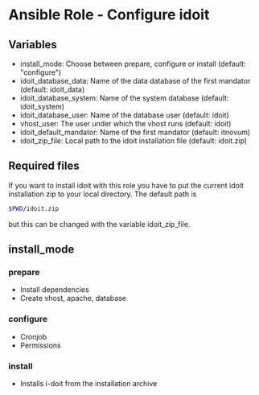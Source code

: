 # Ansible Role - Configure idoit

## Variables

* install_mode: Choose between prepare, configure or install (default: "configure")
* idoit_database_data: Name of the data database of the first mandator (default: idoit_data)
* idoit_database_system: Name of the system database (default: idoit_system)
* idoit_database_user: Name of the database user (default: idoit)
* vhost_user: The user under which the vhost runs (default: idoit)
* idoit_default_mandator: Name of the first mandator (default: itnovum)
* idoit_zip_file: Local path to the idoit installation file (default: idoit.zip)

## Required files

If you want to install idoit with this role you have to put the current idoit installation zip to your local directory. The default path is
```bash
$PWD/idoit.zip
```

but this can be changed with the variable idoit_zip_file.

## install_mode

### prepare
* Install dependencies
* Create vhost, apache, database

### configure
* Cronjob
* Permissions

### install
* Installs i-doit from the installation archive
